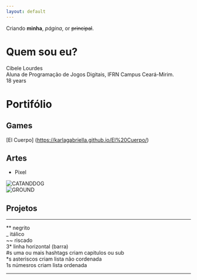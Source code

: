 ```yaml
---
layout: default
---
```


Criando **minha**, _página_, or ~~principal~~.

# Quem sou eu?

Cibele Lourdes  
Aluna de Programação de Jogos Digitais, IFRN Campus Ceará-Mirim.  
18 years  

# Portifólio

## Games

[El Cuerpo] (https://karlagabriella.github.io/El%20Cuerpo/)

## Artes

* Pixel

![CATANDDOG](http://p1.storage.canalblog.com/12/27/92044/71738528.jpg)   
![GROUND](http://www.customessay.co/wp-content/uploads/2017/03/pixel-art-3.jpg) 

## Projetos

***

** negrito  
_ itálico  
~~ riscado  
3* linha horizontal (barra)  
#s uma ou mais hashtags criam capitulos ou sub  
*s asteriscos criam lista não cordenada  
1s númesros criam lista ordenada  

* * *
